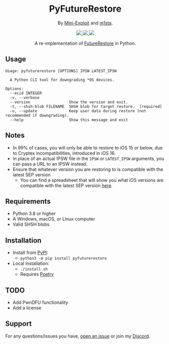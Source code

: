 <h1 align="center">
PyFutureRestore
</h1>
<p align="center">By <a href="https://github.com/Mini-Exploit">Mini-Exploit</a> and <a href="https://github.com/m1stadev">m1sta</a>.

<p align="center">
  <a href="https://github.com/Mini-Exploit/pyfuturerestore/blob/master/LICENSE">
    <image src="https://img.shields.io/github/licenseMini-Exploit/pyfuturerestore">
  </a>
  <a href="https://github.com/Mini-Exploit/pyfuturerestore/stargazers">
    <image src="https://img.shields.io/github/stars/Mini-Exploit/pyfuturerestore">
  </a>
  <a href="https://github.com/Mini-Exploit/pyfuturerestore">
    <image src="https://img.shields.io/tokei/lines/github/Mini-Exploit/pyfuturerestore">
  </a>
    <br>
</p>

<p align="center">
A re-implementation of <a href="https://github.com/futurerestore/futurerestore">FutureRestore</a> in Python.
</p>

## Usage
```
Usage: pyfuturerestore [OPTIONS] IPSW LATEST_IPSW

  A Python CLI tool for downgrading *OS devices.

Options:
  --ecid INTEGER
  -v, --verbose
  --version                 Show the version and exit.
  -t, --shsh-blob FILENAME  SHSH blob for target restore.  [required]
  -u, --update              Keep user data during restore (not recommended if downgrading).
  --help                    Show this message and exit
```
## Notes
- In 99% of cases, you will only be able to restore to iOS 15 or below, due to Cryptex incompatibilities, introduced in iOS 16.
- In place of an actual IPSW file in the `IPSW` or `LATEST_IPSW` arguments, you can pass a URL to an IPSW instead.
- Ensure that whatever version you are restoring to is compatible with the latest SEP version
    - You can find a spreadsheet that will show you what iOS versions are compatible with the latest SEP version <a href="https://docs.google.com/spreadsheets/d/1Mb1UNm6g3yvdQD67M413GYSaJ4uoNhLgpkc7YKi3LBs">here</a>.

## Requirements
- Python 3.8 or higher
- A Windows, macOS, or Linux computer
- Valid SHSH blobs

## Installation
- Install from [PyPI](https://pypi.org/project/pyfuturerestore/):
    - ```python3 -m pip install pyfuturerestore```
- Local installation:
    - `./install.sh`
    - Requires [Poetry](https://python-poetry.org)

## TODO
- Add PwnDFU functionality
- Add a license

## Support

For any questions/issues you have, [open an issue](https://github.com/Mini-Exploit/pyfuturerestore/issues) or join my [Discord](https://discord.gg/nK3Uu6BaDN).

